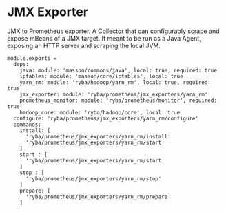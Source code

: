 
# JMX Exporter

JMX to Prometheus exporter.
A Collector that can configurably scrape and expose mBeans of a JMX target. 
It meant to be run as a Java Agent, exposing an HTTP server and scraping the local JVM.

    module.exports =
      deps:
        java: module: 'masson/commons/java', local: true, required: true
        iptables: module: 'masson/core/iptables', local: true
        yarn_rm: module: 'ryba/hadoop/yarn_rm', local: true, required: true
        jmx_exporter: module: 'ryba/prometheus/jmx_exporters/yarn_rm'
        prometheus_monitor: module: 'ryba/prometheus/monitor', required: true
        hadoop_core: module: 'ryba/hadoop/core', local: true
      configure: 'ryba/prometheus/jmx_exporters/yarn_rm/configure'
      commands:
        install: [
          'ryba/prometheus/jmx_exporters/yarn_rm/install'
          'ryba/prometheus/jmx_exporters/yarn_rm/start'
        ]
        start : [
          'ryba/prometheus/jmx_exporters/yarn_rm/start'
        ]
        stop : [
          'ryba/prometheus/jmx_exporters/yarn_rm/stop'
        ]
        prepare: [
          'ryba/prometheus/jmx_exporters/yarn_rm/prepare'
        ]
